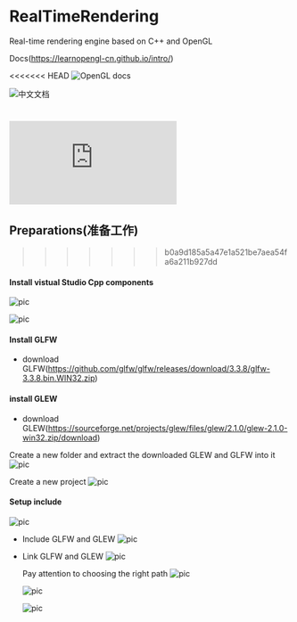 # RealTimeRendering

Real-time rendering engine based on C++ and OpenGL

Docs(https://learnopengl-cn.github.io/intro/)

<<<<<<< HEAD
![OpenGL docs](https://learnopengl.com)

![中文文档](https://learnopengl-cn.github.io/intro/)

![glfw docs](https://www.glfw.org/docs/latest/index.html)
=======
## Preparations(准备工作)
>>>>>>> b0a9d185a5a47e1a521be7aea54fa6a211b927dd

#### Install vistual Studio Cpp components

![pic](pic/install_component.png)

![pic](pic/intsall_component_cpp.png)

#### Install GLFW

- download GLFW(https://github.com/glfw/glfw/releases/download/3.3.8/glfw-3.3.8.bin.WIN32.zip)

#### install GLEW

- download GLEW(https://sourceforge.net/projects/glew/files/glew/2.1.0/glew-2.1.0-win32.zip/download)

Create a new folder and extract the downloaded GLEW and GLFW into it
![pic](pic/extract_zip.png)

Create a new project
![pic](pic/new_obj.png)

#### Setup include

![pic](pic/setup_project.png)

- Include GLFW and GLEW
  ![pic](pic/set_up_project2.png)

- Link GLFW and GLEW
  ![pic](pic/set_up3.png)

  Pay attention to choosing the right path
  ![pic](pic/setup4.png)

  ![pic](pic/setup5.png)

  ![pic](pic/setup6.png)
